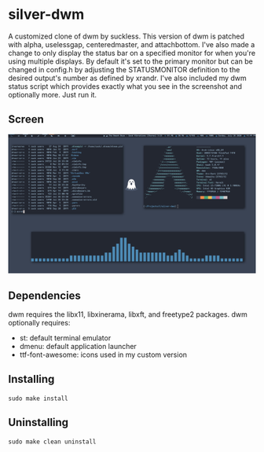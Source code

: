 # silver-dwm

A customized clone of dwm by suckless. This version of dwm is patched with alpha, uselessgap, centeredmaster, and attachbottom. I've also made a change to only display the status bar on a specified monitor for when you're using multiple displays. By default it's set to the primary monitor but can be changed in config.h by adjusting the STATUSMONITOR definition to the desired output's number as defined by xrandr. I've also included my dwm status script which provides exactly what you see in the screenshot and optionally more. Just run it.

## Screen

![Screenshot](screen.png)

## Dependencies

dwm requires the libx11, libxinerama, libxft, and freetype2 packages.
dwm optionally requires:
-	st: default terminal emulator
-	dmenu: default application launcher
-	ttf-font-awesome: icons used in my custom version

## Installing

	sudo make install

## Uninstalling

	sudo make clean uninstall
